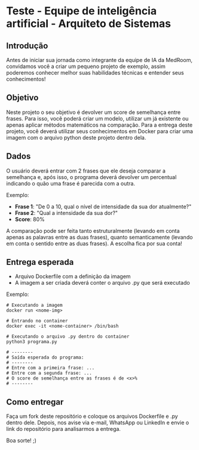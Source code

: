 # Teste - Equipe de inteligência artificial - Arquiteto de Sistemas

## Introdução
Antes de iniciar sua jornada como integrante da equipe de IA da MedRoom, convidamos você a criar um pequeno projeto de exemplo, assim poderemos conhecer melhor suas habilidades técnicas e entender seus conhecimentos!

## Objetivo
Neste projeto o seu objetivo é devolver um score de semelhança entre frases. Para isso, você poderá criar um modelo, utilizar um já existente ou apenas aplicar métodos matemáticos na comparação.
Para a entrega deste projeto, você deverá utilizar seus conhecimentos em Docker para criar uma imagem com o arquivo python deste projeto dentro dela.

## Dados
O usuário deverá entrar com 2 frases que ele deseja comparar a semelhança e, após isso, o programa deverá devolver um percentual indicando o quão uma frase é parecida com a outra.

Exemplo:
- **Frase 1**: "De 0 a 10, qual o nível de intensidade da sua dor atualmente?"
- **Frase 2**: "Qual a intensidade da sua dor?"
- **Score**: 80%

A comparação pode ser feita tanto estruturalmente (levando em conta apenas as palavras entre as duas frases), quanto semanticamente (levando em conta o sentido entre as duas frases). A escolha fica por sua conta!

## Entrega esperada
- Arquivo Dockerfile com a definição da imagem
- A imagem a ser criada deverá conter o arquivo .py que será executado

Exemplo:
```shell
# Executando a imagem
docker run <nome-img>

# Entrando no container
docker exec -it <nome-container> /bin/bash

# Executando o arquivo .py dentro do container
python3 programa.py

# --------
# Saída esperada do programa:
# --------
# Entre com a primeira frase: ...
# Entre com a segunda frase: ...
# O score de semelhança entre as frases é de <x>%
# --------
```

## Como entregar
Faça um fork deste repositório e coloque os arquivos Dockerfile e .py dentro dele. Depois, nos avise via e-mail, WhatsApp ou LinkedIn e envie o link do repositório para analisarmos a entrega.

Boa sorte! ;)
